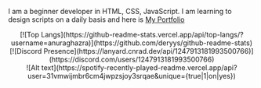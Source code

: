 I am a beginner developer in HTML, CSS, JavaScript. I am learning to design scripts on a daily basis and here is [My Portfolio](https://behance.net/victoriavika)


<div align="center">
[![Top Langs](https://github-readme-stats.vercel.app/api/top-langs/?username=anuraghazra)](https://github.com/deryys/github-readme-stats)
  </div>


<div align="center">
[![Discord Presence](https://lanyard.cnrad.dev/api/1247913181993500766)](https://discord.com/users/1247913181993500766)
  </div>
<div align="center">
![Alt text](https://spotify-recently-played-readme.vercel.app/api?user=31vmwijmbr6cm4jwpzsjoy3srqae&unique={true|1|on|yes})
  </div>
